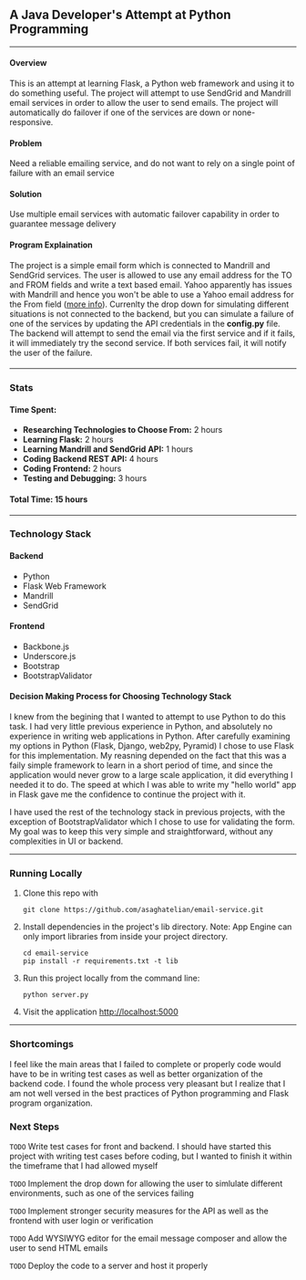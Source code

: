 ## A Java Developer's Attempt at Python Programming
---
#### Overview
This is an attempt at learning Flask, a Python web framework and using it to do something useful. The project will attempt to use SendGrid and Mandrill email services in order to allow the user to send emails. The project will automatically do failover if one of the services are down or none-responsive.

#### Problem
Need a reliable emailing service, and do not want to rely on a single point of failure with an email service

#### Solution
Use multiple email services with automatic failover capability in order to guarantee message delivery

#### Program Explaination
The project is a simple email form which is connected to Mandrill and SendGrid services. The user is allowed to use any email address for the TO and FROM fields and write a text based email. Yahoo apparently has issues with Mandrill and hence you won't be able to use a Yahoo email address for the From field ([more info](http://comluv.com/yahoo-changed-policy-emails-using-services-like-mandrill)). Currenlty the drop down for simulating different situations is not connected to the backend, but you can simulate a failure of one of the services by updating the API credentials in the **config.py** file. The backend will attempt to send the email via the first service and if it fails, it will immediately try the second service. If both services fail, it will notify the user of the failure.




#### 
---

### Stats
#### Time Spent: 
+ **Researching Technologies to Choose From:** 2 hours
+ **Learning Flask:** 2 hours
+ **Learning Mandrill and SendGrid API:** 1 hours
+ **Coding Backend REST API:** 4 hours
+ **Coding Frontend:** 2 hours
+ **Testing and Debugging:** 3 hours

#### Total Time: 15 hours

---

### Technology Stack
#### Backend
* Python
* Flask Web Framework
* Mandrill
* SendGrid

#### Frontend
* Backbone.js
* Underscore.js
* Bootstrap
* BootstrapValidator

#### Decision Making Process for Choosing Technology Stack

I knew from the begining that I wanted to attempt to use Python to do this task. I had very little previous experience in Python, and absolutely no experience in writing web applications in Python. After carefully examining my options in Python (Flask, Django, web2py, Pyramid) I chose to use Flask for this implementation. My reasning depended on the fact that this was a faily simple framework to learn in a short period of time, and since the application would never grow to a large scale application, it did everything I needed it to do. The speed at which I was able to write my "hello world" app in Flask gave me the confidence to continue the project with it.

I have used the rest of the technology stack in previous projects, with the exception of BootstrapValidator which I chose to use for validating the form. My goal was to keep this very simple and straightforward, without any complexities in UI or backend.


---

### Running Locally
1. Clone this repo with

   ```
   git clone https://github.com/asaghatelian/email-service.git
   ```
3. Install dependencies in the project's lib directory.
   Note: App Engine can only import libraries from inside your project directory.

   ```
   cd email-service
   pip install -r requirements.txt -t lib
   ```
4. Run this project locally from the command line:

   ```
   python server.py
   ```

5. Visit the application [http://localhost:5000](http://localhost:5000)

---

### Shortcomings
I feel like the main areas that I failed to complete or properly code would have to be in writing test cases as well as better organization of the backend code. I found the whole process very pleasant but I realize that I am not well versed in the best practices of Python programming and Flask program organization. 

### Next Steps

`TODO` Write test cases for front and backend. I should have started this project with writing test cases before coding, but I wanted to finish it within the timeframe that I had allowed myself

`TODO` Implement the drop down for allowing the user to simlulate different environments, such as one of the services failing

`TODO` Implement stronger security measures for the API as well as the frontend with user login or verification

`TODO` Add WYSIWYG editor for the email message composer and allow the user to send HTML emails

`TODO` Deploy the code to a server and host it properly
